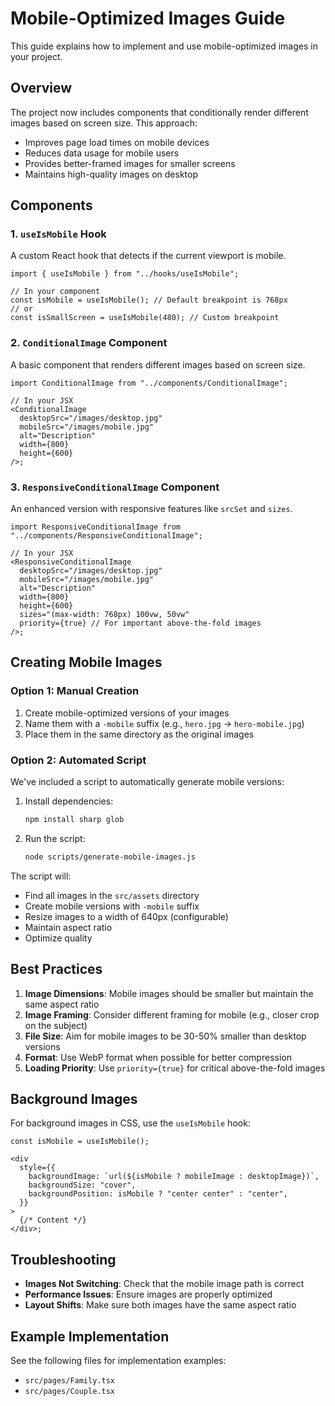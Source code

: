 # Mobile-Optimized Images Guide

This guide explains how to implement and use mobile-optimized images in your project.

## Overview

The project now includes components that conditionally render different images based on screen size. This approach:

- Improves page load times on mobile devices
- Reduces data usage for mobile users
- Provides better-framed images for smaller screens
- Maintains high-quality images on desktop

## Components

### 1. `useIsMobile` Hook

A custom React hook that detects if the current viewport is mobile.

```tsx
import { useIsMobile } from "../hooks/useIsMobile";

// In your component
const isMobile = useIsMobile(); // Default breakpoint is 768px
// or
const isSmallScreen = useIsMobile(480); // Custom breakpoint
```

### 2. `ConditionalImage` Component

A basic component that renders different images based on screen size.

```tsx
import ConditionalImage from "../components/ConditionalImage";

// In your JSX
<ConditionalImage
  desktopSrc="/images/desktop.jpg"
  mobileSrc="/images/mobile.jpg"
  alt="Description"
  width={800}
  height={600}
/>;
```

### 3. `ResponsiveConditionalImage` Component

An enhanced version with responsive features like `srcSet` and `sizes`.

```tsx
import ResponsiveConditionalImage from "../components/ResponsiveConditionalImage";

// In your JSX
<ResponsiveConditionalImage
  desktopSrc="/images/desktop.jpg"
  mobileSrc="/images/mobile.jpg"
  alt="Description"
  width={800}
  height={600}
  sizes="(max-width: 768px) 100vw, 50vw"
  priority={true} // For important above-the-fold images
/>;
```

## Creating Mobile Images

### Option 1: Manual Creation

1. Create mobile-optimized versions of your images
2. Name them with a `-mobile` suffix (e.g., `hero.jpg` → `hero-mobile.jpg`)
3. Place them in the same directory as the original images

### Option 2: Automated Script

We've included a script to automatically generate mobile versions:

1. Install dependencies:

   ```bash
   npm install sharp glob
   ```

2. Run the script:
   ```bash
   node scripts/generate-mobile-images.js
   ```

The script will:

- Find all images in the `src/assets` directory
- Create mobile versions with `-mobile` suffix
- Resize images to a width of 640px (configurable)
- Maintain aspect ratio
- Optimize quality

## Best Practices

1. **Image Dimensions**: Mobile images should be smaller but maintain the same aspect ratio
2. **Image Framing**: Consider different framing for mobile (e.g., closer crop on the subject)
3. **File Size**: Aim for mobile images to be 30-50% smaller than desktop versions
4. **Format**: Use WebP format when possible for better compression
5. **Loading Priority**: Use `priority={true}` for critical above-the-fold images

## Background Images

For background images in CSS, use the `useIsMobile` hook:

```tsx
const isMobile = useIsMobile();

<div
  style={{
    backgroundImage: `url(${isMobile ? mobileImage : desktopImage})`,
    backgroundSize: "cover",
    backgroundPosition: isMobile ? "center center" : "center",
  }}
>
  {/* Content */}
</div>;
```

## Troubleshooting

- **Images Not Switching**: Check that the mobile image path is correct
- **Performance Issues**: Ensure images are properly optimized
- **Layout Shifts**: Make sure both images have the same aspect ratio

## Example Implementation

See the following files for implementation examples:

- `src/pages/Family.tsx`
- `src/pages/Couple.tsx`
